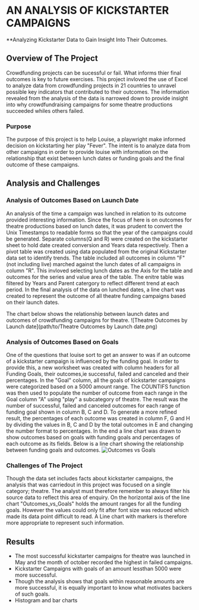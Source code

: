 # AN ANALYSIS OF KICKSTARTER CAMPAIGNS 
**Analyzing Kickstarter Data to Gain Insight Into Their Outcomes.

## Overview of The Project

Crowdfunding projects can be sucessful or fail. What informs thier final outcomes is key to future exercises.
This project invloved the use of Excel to analyze data from crowdfunding projects in 21 countries to unravel possible key indicators that contributed to their outcomes.
The information revealed from the analysis of the data is narrowed down to provide insight into why crowdfundraising campaigns for some theatre productions succeeded whiles others failed.

### Purpose
The purpose of this project is to help Louise, a playwright make informed decision on kickstarting her play "Fever". The intent is to analyze data from other campaigns in order to provide louise with information on the relationship that exist between lunch dates or funding goals and the final outcome of these campaigns. 

## Analysis and Challenges

### Analysis of Outcomes Based on Launch Date

An analysis of the time a campaign was lunched in relation to its outcome provided interesting information.
Since the focus of here is on outcomes for theatre productions based on lunch dates, it was prudent to convert the Unix Timestamps to readable forms so that the year of the campaigns could be generated. Separate columns(Q and R) were created on the kickstarter sheet to hold date created conversion and Years data respectively.
Then a pivot table was created using data populated from the original Kickstarter data set to identify trends. The table included all outcomes in column "F" (not including live) marched against the lunch dates of all campaigns in column "R". This invloved selecting lunch dates as the Axis for the table and outcomes for the series and value area of the table. The enitre table was filtered by Years and Parent catergory to reflect different trend at each period. 
In the final analysis of the data on lunched dates, a line chart was created to represent the outcome of all theatre funding campaigns based on their launch dates.

The chart below shows the relationship between launch dates and outcomes of crowdfunding campaigns for theatre.
![Theatre Outcomes by Launch date](path/to/Theatre Outcomes by Launch date.png)

### Analysis of Outcomes Based on Goals
One of the questions that louise sort to get an answer to was if an outcome of a kickstarter campaign is influenced by the funding goal.
In order to provide this, a new worksheet was created with column headers for all Funding Goals, their outcomes,ie successful, failed and canceled and their percentages. 
In the "Goal" column, all the goals of kickstarter campaigns were categorized based on a 5000 amount range. The COUNTIFS function was then used to populate the number of outcome from each range in the Goal column "A" using "play" a subcategory of theatre. The result was the number of successful, failed and canceled outcomes for each range of funding goal shown in column B, C and D. To generate a more refined result, the percentages of each outcome was created in column F, G and H by dividing the values in B, C and D by the total outcomes in E and changing the number format to percentages.
In the end a line chart was drawn to show outcomes based on goals with funding goals and percentages of each outcome as its fields. 
Below is a line chart showing the relationship between funding goals and outcomes.
![Outcomes vs Goals](path/to/Outcomes_vs_Goals1.png)

### Challenges of The Project
Though the data set includes facts about kickstarter campaigns, the analysis that was carriedout in this project was focused on a single category; theatre.
The analyst must therefore remember to always filter his source data to reflect this area of enquiry. 
On the horizontal axis of the line chart "Outcomes_vs_Goals" holds the amount ranges for all the funding goals. However the values could only fit after font size was reduced which made its data point difficult to read. A Line chart with markers is therefore more appropriate to represent such information.  

## Results
- The most successful kickstarter campaigns for theatre was launched in May and the month of october recorded the highest in failed campaigns.
- Kickstarter Campaigns with goals of an amount lessthan 5000 were more successful.
- Though the analysis shows that goals within reasonable amounts are more successful, it is equally important to know what motivates backers of such goals.
- Histogram and bar charts


